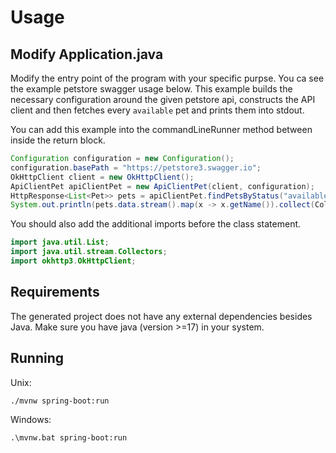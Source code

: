 # Usage

## Modify Application.java

Modify the entry point of the program with your specific purpse. You ca see the example petstore swagger usage below. This example builds the necessary configuration around the given petstore api, constructs the API client and then fetches every `available` pet and prints them into stdout.

You can add this example into the commandLineRunner method between inside the return block.

```java
Configuration configuration = new Configuration();
configuration.basePath = "https://petstore3.swagger.io";
OkHttpClient client = new OkHttpClient();
ApiClientPet apiClientPet = new ApiClientPet(client, configuration);
HttpResponse<List<Pet>> pets = apiClientPet.findPetsByStatus("available");
System.out.println(pets.data.stream().map(x -> x.getName()).collect(Collectors.toList()));
```

You should also add the additional imports before the class statement.

```java
import java.util.List;
import java.util.stream.Collectors;
import okhttp3.OkHttpClient;
```

## Requirements

The generated project does not have any external dependencies besides Java. Make sure you have java (version >=17) in your system.

## Running

Unix:

```bash
./mvnw spring-boot:run
```

Windows:

```
.\mvnw.bat spring-boot:run
```

